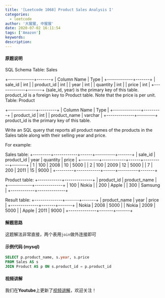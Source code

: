 ```yaml
---
title: '[Leetcode 1068] Product Sales Analysis I'
categories:
  - leetcode
author: '大猩猩, 中猩猩'
date: 2020-07-02 16:11:54
tags: ['Amazon']
keywords:
description:
---
```

#### 原题说明
SQL Schema
Table: Sales

+-------------+-------+
| Column Name | Type  |
+-------------+-------+
| sale_id     | int   |
| product_id  | int   |
| year        | int   |
| quantity    | int   |
| price       | int   |
+-------------+-------+
(sale_id, year) is the primary key of this table.
product_id is a foreign key to Product table.
Note that the price is per unit.
Table: Product

+--------------+---------+
| Column Name  | Type    |
+--------------+---------+
| product_id   | int     |
| product_name | varchar |
+--------------+---------+
product_id is the primary key of this table.
 

Write an SQL query that reports all product names of the products in the Sales table along with their selling year and price.

For example:

Sales table:
+---------+------------+------+----------+-------+
| sale_id | product_id | year | quantity | price |
+---------+------------+------+----------+-------+ 
| 1       | 100        | 2008 | 10       | 5000  |
| 2       | 100        | 2009 | 12       | 5000  |
| 7       | 200        | 2011 | 15       | 9000  |
+---------+------------+------+----------+-------+

Product table:
+------------+--------------+
| product_id | product_name |
+------------+--------------+
| 100        | Nokia        |
| 200        | Apple        |
| 300        | Samsung      |
+------------+--------------+

Result table:
+--------------+-------+-------+
| product_name | year  | price |
+--------------+-------+-------+
| Nokia        | 2008  | 5000  |
| Nokia        | 2009  | 5000  |
| Apple        | 2011  | 9000  |
+--------------+-------+-------+
<!--more-->

#### 解题思路
这题解法非常直接，两个表用`join`做外连接即可
#### 示例代码 (mysql)
```sql
SELECT p.product_name, s.year, s.price
FROM Sales AS s
JOIN Product AS p ON s.product_id = p.product_id
```

#### 视频讲解 
我们在**Youtube**上更新了[视频讲解](https://youtu.be/mVY4FKKTp4A)，欢迎关注！